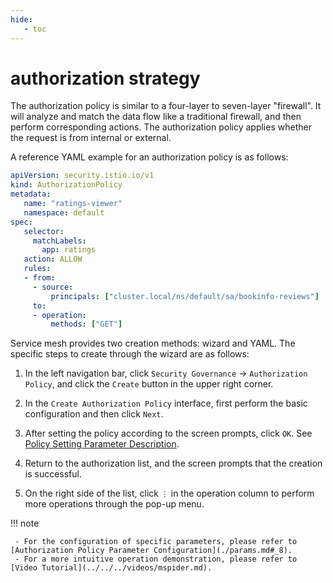 ```yaml
---
hide:
   - toc
---
```


# authorization strategy

The authorization policy is similar to a four-layer to seven-layer "firewall". It will analyze and match the data flow like a traditional firewall, and then perform corresponding actions.
The authorization policy applies whether the request is from internal or external.

A reference YAML example for an authorization policy is as follows:

```yaml
apiVersion: security.istio.io/v1
kind: AuthorizationPolicy
metadata:
   name: "ratings-viewer"
   namespace: default
spec:
   selector:
     matchLabels:
       app: ratings
   action: ALLOW
   rules:
   - from:
     - source:
         principals: ["cluster.local/ns/default/sa/bookinfo-reviews"]
     to:
     - operation:
         methods: ["GET"]
```

Service mesh provides two creation methods: wizard and YAML. The specific steps to create through the wizard are as follows:

1. In the left navigation bar, click `Security Governance` -> `Authorization Policy`, and click the `Create` button in the upper right corner.

     

2. In the `Create Authorization Policy` interface, first perform the basic configuration and then click `Next`.

     

3. After setting the policy according to the screen prompts, click `OK`. See [Policy Setting Parameter Description](./params.md#_10).

     

4. Return to the authorization list, and the screen prompts that the creation is successful.

     

5. On the right side of the list, click `⋮` in the operation column to perform more operations through the pop-up menu.

     

!!! note

     - For the configuration of specific parameters, please refer to [Authorization Policy Parameter Configuration](./params.md#_8).
     - For a more intuitive operation demonstration, please refer to [Video Tutorial](../../../videos/mspider.md).